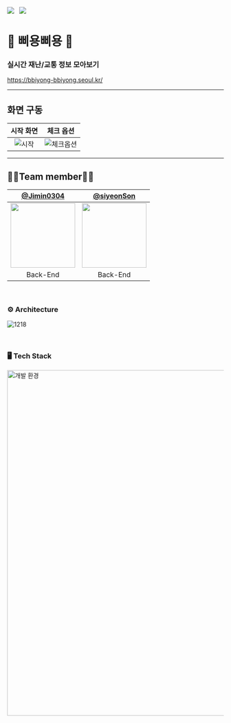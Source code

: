 <p>
  <a href="https://github.com/bbiyongbbiyong/bbiyong-server/actions/workflows/gradle.yml"><img src="https://github.com/bbiyongbbiyong/bbiyong-server/actions/workflows/gradle.yml/badge.svg"/></a> &nbsp
  <img src="https://img.shields.io/badge/test%20server-down-red"/>
</p>


# 🚨 삐용삐용 🚨
### 실시간 재난/교통 정보 모아보기
https://bbiyong-bbiyong.seoul.kr/

---

## 화면 구동
| 시작 화면 | 체크 옵션 |
| :---:| :---: |
| ![시작](https://user-images.githubusercontent.com/87255462/209643142-75e1ed64-2702-4d57-a0aa-abb474ac967b.gif) |![체크옵션](https://user-images.githubusercontent.com/87255462/209643169-8e189749-e26c-4f0a-b6cf-b48c79e74053.gif)

---

## 👨‍💻Team member👩‍💻
| [@Jimin0304](https://github.com/Jimin0304) | [@siyeonSon](https://github.com/siyeonSon) |
| :---: | :---: |
| <img src="https://user-images.githubusercontent.com/74671573/206147703-b898f0dd-a87a-4bd4-99d8-4234b477990f.png" width="150"/> | <img src="https://avatars.githubusercontent.com/u/87802191?v=4" width="150"/> 
| Back-End | Back-End |

<br>

### ⚙️ Architecture
![1218](https://user-images.githubusercontent.com/87802191/209575356-a3afa80d-fd13-48b6-b2ef-c0d95d3b5871.png)

<br>

### 🖥️ Tech Stack
<img width="803" alt="개발 환경" src="https://user-images.githubusercontent.com/87802191/209575348-7648516d-0964-4fda-8056-c52887c55381.png">
